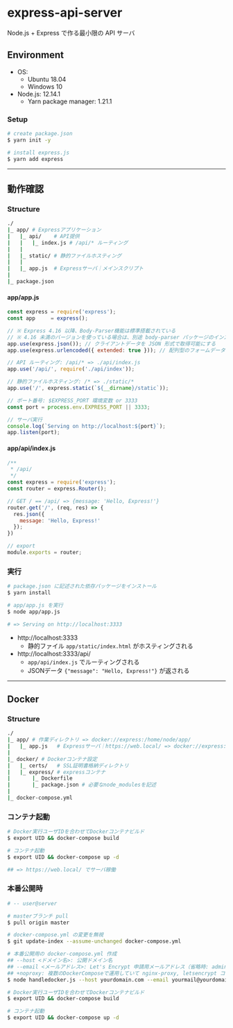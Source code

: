 # express-api-server

Node.js + Express で作る最小限の API サーバ

## Environment

- OS:
    - Ubuntu 18.04
    - Windows 10
- Node.js: 12.14.1
    - Yarn package manager: 1.21.1

### Setup
```bash
# create package.json
$ yarn init -y

# install express.js
$ yarn add express
```

***

## 動作確認

### Structure
```bash
./
|_ app/ # Expressアプリケーション
|   |_ api/    # API提供
|   |   |_ index.js # /api/* ルーティング
|   |
|   |_ static/ # 静的ファイルホスティング
|   |
|   |_ app.js  # Expressサーバ｜メインスクリプト
|
|_ package.json
```

#### app/app.js
```javascript
const express = require('express');
const app     = express();

// ※ Express 4.16 以降、Body-Parser機能は標準搭載されている
// ※ 4.16 未満のバージョンを使っている場合は、別途 body-parser パッケージのインストールが必要
app.use(express.json()); // クライアントデータを JSON 形式で取得可能にする
app.use(express.urlencoded({ extended: true })); // 配列型のフォームデータを取得可能にする

// API ルーティング: /api/* => ./api/index.js
app.use('/api/', require('./api/index'));

// 静的ファイルホスティング: /* => ./static/*
app.use('/', express.static(`${__dirname}/static`));

// ポート番号: $EXPRESS_PORT 環境変数 or 3333
const port = process.env.EXPRESS_PORT || 3333;

// サーバ実行
console.log(`Serving on http://localhost:${port}`);
app.listen(port);
```

#### app/api/index.js
```javascript
/**
 * /api/
 */
const express = require('express');
const router = express.Router();

// GET / == /api/ => {message: 'Hello, Express!'}
router.get('/', (req, res) => {
  res.json({
    message: 'Hello, Express!'
  });
})

// export
module.exports = router;
```

### 実行
```bash
# package.json に記述された依存パッケージをインストール
$ yarn install

# app/app.js を実行
$ node app/app.js

# => Serving on http://localhost:3333
```

- http://localhost:3333
    - 静的ファイル `app/static/index.html` がホスティングされる
- http://localhost:3333/api/
    - `app/api/index.js` でルーティングされる
    - JSONデータ `{"message": "Hello, Express!"}` が返される

***

## Docker

### Structure
```bash
./
|_ app/ # 作業ディレクトリ => docker://express:/home/node/app/
|   |_ app.js   # Expressサーバ｜https://web.local/ => docker://express:3333
|
|_ docker/ # Dockerコンテナ設定
|   |_ certs/   # SSL証明書格納ディレクトリ
|   |_ express/ # expressコンテナ
|       |_ Dockerfile
|       |_ package.json # 必要なnode_modulesを記述
|
|_ docker-compose.yml
```

### コンテナ起動
```bash
# Docker実行ユーザIDを合わせてDockerコンテナビルド
$ export UID && docker-compose build

# コンテナ起動
$ export UID && docker-compose up -d

## => https://web.local/ でサーバ稼働
```

### 本番公開時
```bash
# -- user@server

# masterブランチ pull
$ pull origin master

# docker-compose.yml の変更を無視
$ git update-index --assume-unchanged docker-compose.yml

# 本番公開用の docker-compose.yml 作成
## --host <ドメイン名>: 公開ドメイン名
## --email <メールアドレス>: Let's Encrypt 申請用メールアドレス（省略時: admin@<ドメイン名>）
## +noproxy: 複数のDockerComposeで運用していて nginx-proxy, letsencrypt コンテナが別に定義されている場合に指定
$ node handledocker.js --host yourdomain.com --email yourmail@yourdomain.com +noproxy

# Docker実行ユーザIDを合わせてDockerコンテナビルド
$ export UID && docker-compose build

# コンテナ起動
$ export UID && docker-compose up -d
```
